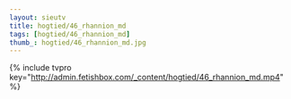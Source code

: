 ```yaml
--- 
layout: sieutv
title: hogtied/46_rhannion_md
tags: [hogtied/46_rhannion_md]
thumb_: hogtied/46_rhannion_md.jpg
---
```

{% include tvpro key="http://admin.fetishbox.com/_content/hogtied/46_rhannion_md.mp4" %} 
